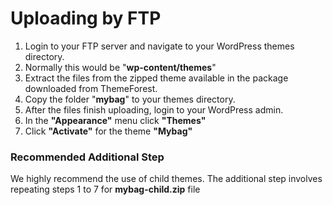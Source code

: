 # Uploading by FTP

1. Login to your FTP server and navigate to your WordPress themes directory.
2. Normally this would be "**wp-content/themes**"
3. Extract the files from the zipped theme available in the package downloaded from ThemeForest.
4. Copy the folder "**mybag**" to your themes directory.
5. After the files finish uploading, login to your WordPress admin.
6. In the **"Appearance"** menu click **"Themes"**
7. Click **"Activate"** for the theme **"Mybag"**

### Recommended Additional Step

We highly recommend the use of child themes. The additional step involves repeating steps 1 to 7 for **mybag-child.zip** file
